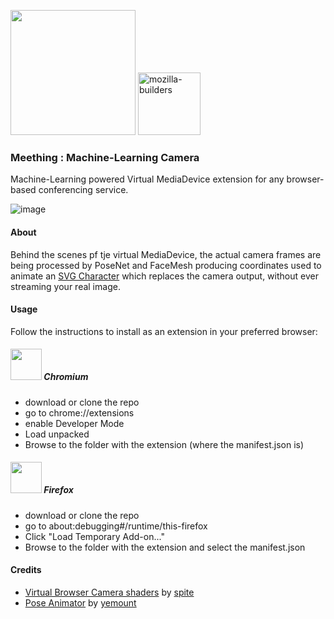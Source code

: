 <img src="https://i.imgur.com/XS79fTC.png" width=200> <img width="100" alt="mozilla-builders" src="https://user-images.githubusercontent.com/1423657/81992335-85346480-9643-11ea-8754-8275e98e06bc.png">

### Meething : Machine-Learning Camera
Machine-Learning powered Virtual MediaDevice extension for any browser-based conferencing service.

![image](https://user-images.githubusercontent.com/1423657/82818656-561dbe80-9e9f-11ea-90a1-5436fdcb84e5.png)

#### About
Behind the scenes pf tje virtual MediaDevice, the actual camera frames are being processed by PoseNet and FaceMesh producing coordinates used to animate an [SVG Character](https://github.com/yemount/pose-animator) which replaces the camera output, without ever streaming your real image. 

#### Usage
Follow the instructions to install as an extension in your preferred browser:


##### <img src="https://upload.wikimedia.org/wikipedia/commons/thumb/f/f3/Chromium_Material_Icon.png/64px-Chromium_Material_Icon.png" width=50> Chromium
* download or clone the repo
* go to chrome://extensions
* enable Developer Mode
* Load unpacked
* Browse to the folder with the extension (where the manifest.json is)


##### <img src="https://upload.wikimedia.org/wikipedia/commons/thumb/a/a0/Firefox_logo%2C_2019.svg/68px-Firefox_logo%2C_2019.svg.png" width=50> Firefox 
* download or clone the repo
* go to about:debugging#/runtime/this-firefox
* Click "Load Temporary Add-on..."
* Browse to the folder with the extension and select the manifest.json


#### Credits
* [Virtual Browser Camera shaders](https://github.com/spite/virtual-webcam) by [spite](https://github.com/spite)
* [Pose Animator](https://github.com/yemount/pose-animator) by [yemount](https://github.com/yemount)
